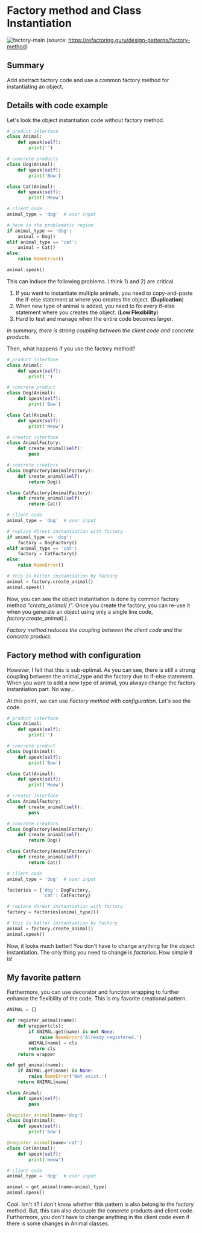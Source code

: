 # Factory method and Class Instantiation

![factory-main](https://refactoring.guru/images/patterns/content/factory-method/factory-method-en-2x.png?id=b3961995a4449fb90820a693013511df)
(source: https://refactoring.guru/design-patterns/factory-method)

## Summary
Add abstract factory code and use a common factory method for instantiating an object.

## Details with code example
Let's look the object instantiation code without factory method.
```python
# product interface
class Animal:
	def speak(self):
		print('')

# concrete products
class Dog(Animal):
	def speak(self):
		print('Bow')

class Cat(Animal):
	def speak(self):
		print('Meow')

# client code
animal_type = 'dog'  # user input

# here is the problematic region
if animal_type == 'dog':
	animal = Dog()
elif animal_type == 'cat':
	animal = Cat()
else:
	raise NameError()

animal.speak()
```

This can induce the following problems. I think  1) and 2) are critical.
1) If you want to instantiate multiple animals, you need to copy-and-paste the if-else statement at where you creates the object. (**Duplication**)
2) When new type of animal is added, you need to fix every if-else statement where you creates the object. (**Low Flexibility**)
3) Hard to test and manage when the entire code becomes larger.

*In summary, there is strong coupling between the client code and concrete products.*

Then, what happens if you use the factory method?

```python
# product interface
class Animal:
	def speak(self):
		print('')

# concrete product
class Dog(Animal):
	def speak(self):
		print('Bow')

class Cat(Animal):
	def speak(self):
		print('Meow')

# creator interface
class AnimalFactory:
	def create_animal(self):
		pass

# concrete creators
class DogFactory(AnimalFactory):
	def create_animal(self):
		return Dog()

class CatFactory(AnimalFactory):
	def create_animal(self):
		return Cat()

# client code
animal_type = 'dog'  # user input

# replace direct instantiation with factory
if animal_type == 'dog':
	factory = DogFactory()
elif animal_type == 'cat':
	factory = CatFactory()
else:
	raise NameError()

# this is better instantiation by factory
animal = factory.create_animal()
animal.speak()
```

Now, you can see the object instantiation is done by common factory method "*create_animal( )*". Once you create the factory, you can re-use it when you generate an object using only a single line code, *factory.create_animal( )*.

*Factory method reduces the coupling between the client code and the concrete product.*

## Factory method with configuration

However, I felt that this is sub-optimal. As you can see, there is still a strong coupling between the animal_type and the factory due to if-else statement. When you want to add a new type of animal, you always change the factory instantiation part. No way...

At this point, we can use *Factory method with configuration*. Let's see the code. 

```python
# product interface
class Animal:
	def speak(self):
		print('')

# concrete product
class Dog(Animal):
	def speak(self):
		print('Bow')

class Cat(Animal):
	def speak(self):
		print('Meow')

# creator interface
class AnimalFactory:
	def create_animal(self):
		pass

# concrete creators
class DogFactory(AnimalFactory):
	def create_animal(self):
		return Dog()

class CatFactory(AnimalFactory):
	def create_animal(self):
		return Cat()

# client code
animal_type = 'dog'  # user input

factories = {'dog': DogFactory,
			 'cat': CatFactory}

# replace direct instantiation with factory
factory = factories[animal_type]()

# this is better instantiation by factory
animal = factory.create_animal()
animal.speak()
```

Now, it looks much better! You don't have to change anything for the object instantiation. The only thing you need to change is *factories*. How simple it is!

## My favorite pattern

Furthermore, you can use decorator and function wrapping to further enhance the flexibility of the code. This is my favorite creational pattern.

```python
ANIMAL = {}

def register_animal(name):
	def wrapper(cls):
		if ANIMAL.get(name) is not None:
			raise NameError('Already registered.')
		ANIMAL[name] = cls
		return cls
	return wrapper

def get_animal(name):
	if ANIMAL.get(name) is None:
		raise NameError('Not exist.')
	return ANIMAL[name]

class Animal:
	def speak(self):
		pass

@register_animal(name='dog')
class Dog(Animal):
	def speak(self):
		print('bow')

@register_animal(name='cat')
class Cat(Animal):
	def speak(self):
		print('meow')

# client code
animal_type = 'dog'  # user input

animal = get_animal(name=animal_type)
animal.speak()
```

Cool. Isn't it? I don't know whether this pattern is also belong to the factory method.
But, this can also decouple the concrete products and client code. Furthermore, you don't have to change anything in the client code even if there is some changes in Animal classes.